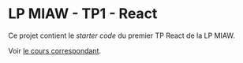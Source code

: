 # LP MIAW - TP1 - React

Ce projet contient le *starter code* du premier TP React de la LP MIAW.

Voir [le cours correspondant](https://lpmiaw-react.napkid.dev).